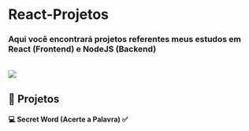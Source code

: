 # React-Projetos

### Aqui você encontrará projetos referentes meus estudos em React (Frontend) e NodeJS (Backend)
<br /><img src="https://skillicons.dev/icons?i=react,nodejs,js,html,css" /><br />


## :hammer: Projetos
 
#### :computer: Secret Word (Acerte a Palavra) :white_check_mark:



